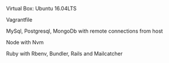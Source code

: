 Virtual Box: Ubuntu 16.04LTS

Vagrantfile 

MySql, Postgresql, MongoDb with remote connections from host

Node with Nvm

Ruby with Rbenv, Bundler, Rails and Mailcatcher








